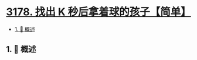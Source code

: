 # [3178. 找出 K 秒后拿着球的孩子【简单】](https://github.com/Tdahuyou/TNotes.leetcode/tree/main/notes/3178.%20%E6%89%BE%E5%87%BA%20K%20%E7%A7%92%E5%90%8E%E6%8B%BF%E7%9D%80%E7%90%83%E7%9A%84%E5%AD%A9%E5%AD%90%E3%80%90%E7%AE%80%E5%8D%95%E3%80%91)

<!-- region:toc -->

- [1. 📝 概述](#1--概述)

<!-- endregion:toc -->

## 1. 📝 概述
